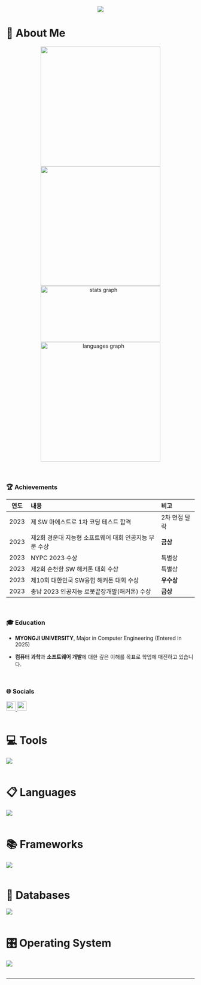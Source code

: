 <div align="center">
  <img src="https://capsule-render.vercel.app/api?type=waving&height=300&color=gradient&text=Jiwon%27s%20GITHUB.&reversal=false&fontAlignY=50&animation=fadeIn" />
</div>

# 💫 About Me
<div>
  <div align="center">
    <a href="https://solved.ac/profile/bjw0531">
      <img src="http://mazassumnida.wtf/api/v2/generate_badge?boj=bjw0531" width="320"/>
      <img src="http://mazandi.herokuapp.com/api?handle=bjw0531&theme=dark" width="320"/>
    </a>
  </div>
  
  <div align="center">
    <a href="#">
      <img src="https://github-readme-stats.vercel.app/api?username=bjw0531&theme=one_dark_pro&hide_border=false&include_all_commits=true&count_private=false" width="320" height="150" alt="stats graph"  />
      <img src="https://github-readme-stats.vercel.app/api/top-langs/?username=bjw0531&theme=one_dark_pro&hide_border=false&include_all_commits=true&count_private=false&layout=compact" width="320" alt="languages graph"  />
    </a>
  </div>
  
  <br/>
  <br/>

  ### 🏆 Achievements
  | 연도 | 내용 | 비고 |
  |:---:|:---|:---|
  | 2023 | 제 SW 마에스트로 1차 코딩 테스트 합격 | 2차 면접 탈락 |
  | 2023 | 제2회 경운대 지능형 소프트웨어 대회 인공지능 부문 수상 | **금상** |
  | 2023 | NYPC 2023 수상 | 특별상 |
  | 2023 | 제2회 순천향 SW 해커톤 대회 수상 | 특별상 |
  | 2023 | 제10회 대한민국 SW융합 해커톤 대회 수상 | **우수상** |
  | 2023 | 충남 2023 인공지능 로봇끝장개발(해커톤) 수상 | **금상** |

  <br/>
  
### 🎓 Education
- **MYONGJI UNIVERSITY**, Major in Computer Engineering (Entered in 2025)
- **컴퓨터 과학**과 **소프트웨어 개발**에 대한 깊은 이해를 목표로 학업에 매진하고 있습니다.


  <br/>

### 🌐 Socials
  
  
  <div align="left">
    <a href="https://bjw0531.tistory.com/">
      <img height=25 src="https://img.shields.io/badge/Tech%20Blog-555263?style=flat&logoColor=white" />
    </a>
    <a href="mailto:bangjw531@gmail.com">
      <img height=25 src="https://img.shields.io/badge/Email-D14836?logo=gmail&logoColor=white" />
    </a>
  </div>
</div>

<br/>

# 💻 Tools
<div align="left">
  <a href="#">
    <img src="https://skillicons.dev/icons?i=vscode,visualstudio,pycharm,idea,git,vim,postman,docker,notion&perline=5" />
  </a>
</div>
<br/>

# 📋 Languages
<div align="left">
  <a href="#">
    <img src="https://skillicons.dev/icons?i=python,c,cpp,java,js,php&perline=5" />
  </a>
</div>
<br/>

# 📚 Frameworks
<div align="left">
  <a href="#">
    <img src="https://skillicons.dev/icons?i=selenium,spring,flask,django,bootstrap,qt,tensorflow,jquery,opencv&perline=5" />
  </a>
</div>
<br/>

# 💾 Databases
<div align="left">
  <a href="#">
    <img src="https://skillicons.dev/icons?i=mysql,sqlite&perline=5" />
  </a>
</div>
<br/>

# 🎛️ Operating System
<div align="left">
  <a href="#">
    <img src="https://skillicons.dev/icons?i=windows,ubuntu,raspberrypi,arduino&perline=5" />
  </a>
</div>
<br/>

---


